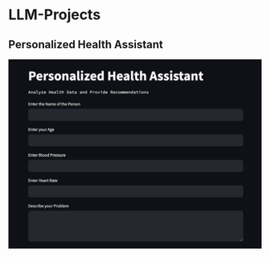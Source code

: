 # LLM-Projects
## Personalized Health Assistant
![user_input](https://github.com/Dherya27/LLM-Projects/blob/main/user_input.png)

